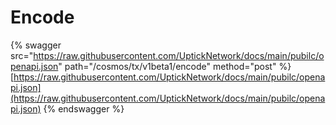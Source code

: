 # Encode

{% swagger src="https://raw.githubusercontent.com/UptickNetwork/docs/main/pubilc/openapi.json" path="/cosmos/tx/v1beta1/encode" method="post" %}
[https://raw.githubusercontent.com/UptickNetwork/docs/main/pubilc/openapi.json](https://raw.githubusercontent.com/UptickNetwork/docs/main/pubilc/openapi.json)
{% endswagger %}

